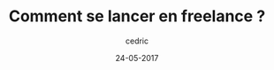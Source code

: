 ---
layout: video
title: "Comment se lancer en freelance ?"
youtube_slug: "y_VYKu5xB1o"
date: 24-05-2017
author: cedric
labels:
  - workshop
pushed: true
thumbnail: 2017-05-24-comment-se-lancer-en-freelance.jpg
description: "Les raisons qui poussent à apprendre à coder sont multiples.
Pour certains, cela va leur permettre de monter leurs projets entrepreneuriaux de façon autonome, tandis que d'autres le font pour doper leur set de compétences afin de rejoindre une startup tech.
D'autres encore, de plus en plus nombreux, s'y mettent pour se lancer dans la voie du freelancing, séduits par la liberté que cette voie procure. 3 alumni du Wagon de la communauté Mangrove vous racontent comment ils sont devenus freelances, puis vous partagent leurs meilleurs conseils et pièges à éviter."
---